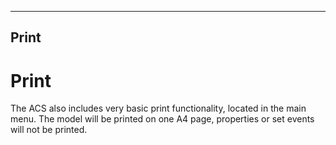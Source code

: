   
---
Print
---

# Print

The ACS also includes very basic print functionality, located in the main menu. The model will be printed on one A4 page, properties or set events will not be printed.